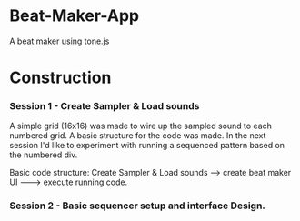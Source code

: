 # Beat-Maker-App
A beat maker using tone.js

# Construction
### Session 1 - Create Sampler & Load sounds
A simple grid (16x16) was made to wire up the sampled sound to each numbered grid. A basic structure for the code was made. In the next session I'd like to experiment with running a sequenced pattern based on the numbered div. 

Basic code structure: Create Sampler & Load sounds --> create beat maker UI ---> execute running code.

### Session 2 - Basic sequencer setup and interface Design.